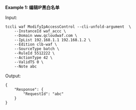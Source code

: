**Example 1: 编辑IP黑白名单**



Input: 

```
tccli waf ModifyIpAccessControl --cli-unfold-argument  \
    --InstanceId waf_accc \
    --Domain www.qcloudwaf.com \
    --IpList 192.168.1.1 192.168.1.2 \
    --Edition clb-waf \
    --SourceType batch \
    --RuleId 5512222 \
    --ActionType 42 \
    --ValidTS 0 \
    --Note abc
```

Output: 
```
{
    "Response": {
        "RequestId": "abc"
    }
}
```


